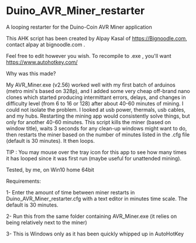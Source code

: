 # Duino_AVR_Miner_restarter
A looping restarter for the Duino-Coin AVR Miner application

This AHK script has been created by Alpay Kasal of https://Bignoodle.com, contact alpay at bignoodle.com .

Feel free to edit however you wish. To recompile to .exe , you'll want https://www.autohotkey.com/

Why was this made?

My AVR_Miner.exe (v2.56) worked well with my first batch of arduinos (metro mini's based on 328p), and I added some very cheap off-brand nano clones which started producing intermittant errors, delays, and changes in difficulty level (from 6 to 16 or 128) after about 40-60 minutes of mining. I could not isolate the problem. I looked at usb power, thermals, usb cables, and my hubs. Restarting the mining app would consistently solve things, but only for another 40-60 minutes. This script kills the miner (based on window title), waits 3 seconds for any clean-up windows might want to do, then restarts the miner based on the number of minutes listed in the .cfg file (default is 30 minutes). It then loops.

TIP : You may mouse over the tray icon for this app to see how many times it has looped since it was first run (maybe useful for unattended mining).

Tested, by me, on Win10 home 64bit
 
 
 
Requirements:

1- Enter the amount of time between miner restarts in Duino_AVR_Miner_restarter.cfg with a text editor in minutes time scale. The default is 30 minutes.

2- Run this from the same folder containing AVR_Miner.exe (it relies on being relatively next to the miner)

3- This is Windows only as it has been quickly whipped up in AutoHotKey
